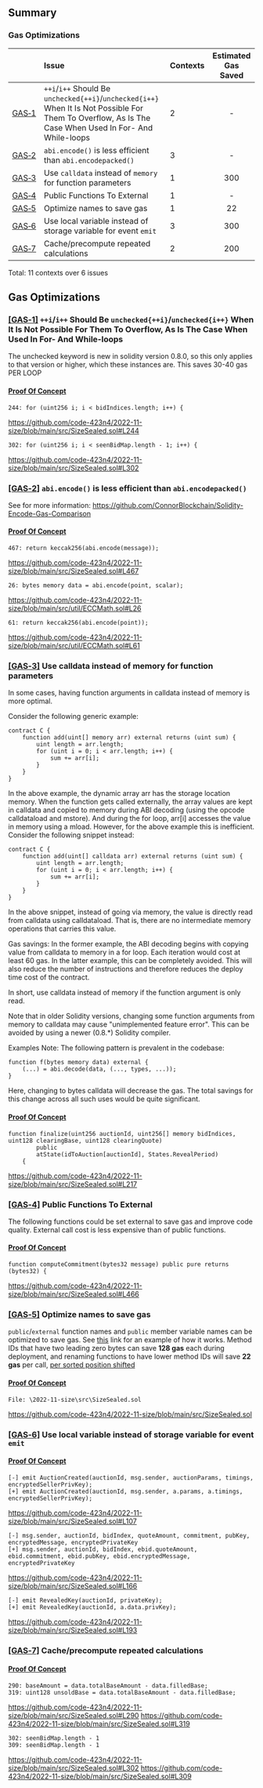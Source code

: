 ## Summary<a name="Summary">

### Gas Optimizations
| |Issue|Contexts|Estimated Gas Saved|
|-|:-|:-|:-:|
| [GAS&#x2011;1](#GAS&#x2011;1) | `++i`/`i++` Should Be `unchecked{++i}`/`unchecked{i++}` When It Is Not Possible For Them To Overflow, As Is The Case When Used In For- And While-loops | 2 | -
| [GAS&#x2011;2](#GAS&#x2011;2) | `abi.encode()` is less efficient than `abi.encodepacked()` | 3 | -
| [GAS&#x2011;3](#GAS&#x2011;3) | Use `calldata` instead of `memory` for function parameters | 1 | 300
| [GAS&#x2011;4](#GAS&#x2011;4) | Public Functions To External | 1 | -
| [GAS&#x2011;5](#GAS&#x2011;5) | Optimize names to save gas | 1 | 22
| [GAS&#x2011;6](#GAS&#x2011;6) | Use local variable instead of storage variable for event `emit` | 3 | 300
| [GAS&#x2011;7](#GAS&#x2011;7) | Cache/precompute repeated calculations | 2 | 200

Total: 11 contexts over 6 issues

## Gas Optimizations


### <a href="#Summary">[GAS&#x2011;1]</a><a name="GAS&#x2011;1"> `++i`/`i++` Should Be `unchecked{++i}`/`unchecked{i++}` When It Is Not Possible For Them To Overflow, As Is The Case When Used In For- And While-loops

The unchecked keyword is new in solidity version 0.8.0, so this only applies to that version or higher, which these instances are. This saves 30-40 gas PER LOOP

#### <ins>Proof Of Concept</ins>


```
244: for (uint256 i; i < bidIndices.length; i++) {
```

https://github.com/code-423n4/2022-11-size/blob/main/src/SizeSealed.sol#L244

```
302: for (uint256 i; i < seenBidMap.length - 1; i++) {
```

https://github.com/code-423n4/2022-11-size/blob/main/src/SizeSealed.sol#L302





### <a href="#Summary">[GAS&#x2011;2]</a><a name="GAS&#x2011;2"> `abi.encode()` is less efficient than `abi.encodepacked()`

See for more information: https://github.com/ConnorBlockchain/Solidity-Encode-Gas-Comparison 

#### <ins>Proof Of Concept</ins>


```
467: return keccak256(abi.encode(message));
```

https://github.com/code-423n4/2022-11-size/blob/main/src/SizeSealed.sol#L467

```
26: bytes memory data = abi.encode(point, scalar);
```

https://github.com/code-423n4/2022-11-size/blob/main/src/util/ECCMath.sol#L26

```
61: return keccak256(abi.encode(point));
```

https://github.com/code-423n4/2022-11-size/blob/main/src/util/ECCMath.sol#L61






### <a href="#Summary">[GAS&#x2011;3]</a><a name="GAS&#x2011;3"> Use calldata instead of memory for function parameters

In some cases, having function arguments in calldata instead of
memory is more optimal.

Consider the following generic example:
```
contract C {
	function add(uint[] memory arr) external returns (uint sum) {
		uint length = arr.length;
		for (uint i = 0; i < arr.length; i++) {
		    sum += arr[i];
		}
	}
}
```
In the above example, the dynamic array arr has the storage location
memory. When the function gets called externally, the array values are
kept in calldata and copied to memory during ABI decoding (using the
opcode calldataload and mstore). And during the for loop, arr[i]
accesses the value in memory using a mload. However, for the above
example this is inefficient. Consider the following snippet instead:
```
contract C {
	function add(uint[] calldata arr) external returns (uint sum) {
		uint length = arr.length;
		for (uint i = 0; i < arr.length; i++) {
		    sum += arr[i];
		}
	}
}
```
In the above snippet, instead of going via memory, the value is directly
read from calldata using calldataload. That is, there are no
intermediate memory operations that carries this value.

Gas savings: In the former example, the ABI decoding begins with
copying value from calldata to memory in a for loop. Each iteration
would cost at least 60 gas. In the latter example, this can be
completely avoided. This will also reduce the number of instructions and
therefore reduces the deploy time cost of the contract.

In short, use calldata instead of memory if the function argument
is only read.

Note that in older Solidity versions, changing some function arguments
from memory to calldata may cause "unimplemented feature error".
This can be avoided by using a newer (0.8.*) Solidity compiler.

Examples
Note: The following pattern is prevalent in the codebase:
```
function f(bytes memory data) external {
	(...) = abi.decode(data, (..., types, ...));
}
```
Here, changing to bytes calldata will decrease the gas. The total
savings for this change across all such uses would be quite
significant.

#### <ins>Proof Of Concept</ins>


```
function finalize(uint256 auctionId, uint256[] memory bidIndices, uint128 clearingBase, uint128 clearingQuote)
        public
        atState(idToAuction[auctionId], States.RevealPeriod)
    {
```

https://github.com/code-423n4/2022-11-size/blob/main/src/SizeSealed.sol#L217






### <a href="#Summary">[GAS&#x2011;4]</a><a name="GAS&#x2011;4"> Public Functions To External

The following functions could be set external to save gas and improve code quality.
External call cost is less expensive than of public functions.

#### <ins>Proof Of Concept</ins>


```
function computeCommitment(bytes32 message) public pure returns (bytes32) {
```

https://github.com/code-423n4/2022-11-size/blob/main/src/SizeSealed.sol#L466




### <a href="#Summary">[GAS&#x2011;5]</a><a name="GAS&#x2011;5"> Optimize names to save gas

`public`/`external` function names and `public` member variable names can be optimized to save gas. See [this](https://github.com/enzosv/solidity-optimize-name) link for an example of how it works. Method IDs that have two leading zero bytes can save **128 gas** each during deployment, and renaming functions to have lower method IDs will save **22 gas** per call, [per sorted position shifted](https://medium.com/joyso/solidity-how-does-function-name-affect-gas-consumption-in-smart-contract-47d270d8ac92)

#### <ins>Proof Of Concept</ins>

```
File: \2022-11-size\src\SizeSealed.sol
```

https://github.com/code-423n4/2022-11-size/blob/main/src/SizeSealed.sol



### <a href="#Summary">[GAS&#x2011;6]</a><a name="GAS&#x2011;6"> Use local variable instead of storage variable for event `emit` 


#### <ins>Proof Of Concept</ins>

```
[-] emit AuctionCreated(auctionId, msg.sender, auctionParams, timings, encryptedSellerPrivKey);
[+] emit AuctionCreated(auctionId, msg.sender, a.params, a.timings, encryptedSellerPrivKey);
```

https://github.com/code-423n4/2022-11-size/blob/main/src/SizeSealed.sol#L107


```
[-] msg.sender, auctionId, bidIndex, quoteAmount, commitment, pubKey, encryptedMessage, encryptedPrivateKey
[+] msg.sender, auctionId, bidIndex, ebid.quoteAmount, ebid.commitment, ebid.pubKey, ebid.encryptedMessage, encryptedPrivateKey
```

https://github.com/code-423n4/2022-11-size/blob/main/src/SizeSealed.sol#L166

```
[-] emit RevealedKey(auctionId, privateKey);
[+] emit RevealedKey(auctionId, a.data.privKey);
```

https://github.com/code-423n4/2022-11-size/blob/main/src/SizeSealed.sol#L193


### <a href="#Summary">[GAS&#x2011;7]</a><a name="GAS&#x2011;7"> Cache/precompute repeated calculations


#### <ins>Proof Of Concept</ins>

```
290: baseAmount = data.totalBaseAmount - data.filledBase;
319: uint128 unsoldBase = data.totalBaseAmount - data.filledBase;
```

https://github.com/code-423n4/2022-11-size/blob/main/src/SizeSealed.sol#L290
https://github.com/code-423n4/2022-11-size/blob/main/src/SizeSealed.sol#L319

```
302: seenBidMap.length - 1
309: seenBidMap.length - 1
```
https://github.com/code-423n4/2022-11-size/blob/main/src/SizeSealed.sol#L302
https://github.com/code-423n4/2022-11-size/blob/main/src/SizeSealed.sol#L309